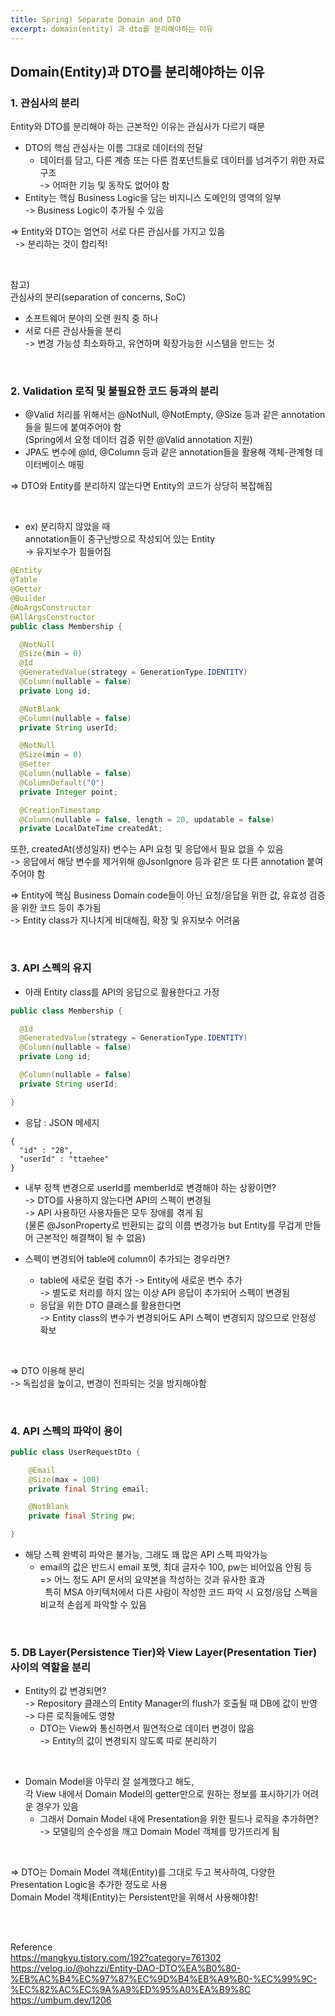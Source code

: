 ```yaml
---
title: Spring) Separate Domain and DTO    
excerpt: domain(entity) 과 dto를 분리해야하는 이유   
---
```


## Domain(Entity)과 DTO를 분리해야하는 이유

### 1. 관심사의 분리    
Entity와 DTO를 분리해야 하는 근본적인 이유는 관심사가 다르기 때문     
- DTO의 핵심 관심사는 이름 그대로 데이터의 전달    
  - 데이터를 담고, 다른 계층 또는 다른 컴포넌트들로 데이터를 넘겨주기 위한 자료구조    
    -> 어떠한 기능 및 동작도 없어야 함  
- Entity는 핵심 Business Logic을 담는 비지니스 도메인의 영역의 일부    
  -> Business Logic이 추가될 수 있음  
  
=> Entity와 DTO는 엄연히 서로 다른 관심사를 가지고 있음  
&nbsp; -> 분리하는 것이 합리적!    

<br/>

참고)  
관심사의 분리(separation of concerns, SoC)       
- 소프트웨어 분야의 오랜 원칙 중 하나  
- 서로 다른 관심사들을 분리  
  -> 변경 가능성 최소화하고, 유연하며 확장가능한 시스템을 만드는 것  

<br/>

### 2. Validation 로직 및 불필요한 코드 등과의 분리   
- @Valid 처리를 위해서는 @NotNull, @NotEmpty, @Size 등과 같은 annotation들을 필드에 붙여주어야 함    
  (Spring에서 요청 데이터 검증 위한 @Valid annotation 지원)  
- JPA도 변수에 @Id, @Column 등과 같은 annotation들을 활용해 객체-관계형 데이터베이스 매핑      

=> DTO와 Entity를 분리하지 않는다면 Entity의 코드가 상당히 복잡해짐     

<br/>

- ex) 분리하지 않았을 때    
  annotation들이 중구난방으로 작성되어 있는 Entity  
  -> 유지보수가 힘들어짐  

```java
@Entity
@Table
@Getter
@Builder
@NoArgsConstructor
@AllArgsConstructor
public class Membership {

  @NotNull
  @Size(min = 0)
  @Id
  @GeneratedValue(strategy = GenerationType.IDENTITY)
  @Column(nullable = false)
  private Long id;

  @NotBlank
  @Column(nullable = false)
  private String userId;

  @NotNull
  @Size(min = 0)
  @Setter
  @Column(nullable = false)
  @ColumnDefault("0")
  private Integer point;

  @CreationTimestamp
  @Column(nullable = false, length = 20, updatable = false)
  private LocalDateTime createdAt;

```

또한, createdAt(생성일자) 변수는 API 요청 및 응답에서 필요 없을 수 있음  
-> 응답에서 해당 변수를 제거위해 @JsonIgnore 등과 같은 또 다른 annotation 붙여주어야 함  

=> Entity에 핵심 Business Domain code들이 아닌 요청/응답을 위한 값, 유효성 검증을 위한 코드 등이 추가됨     
-> Entity class가 지나치게 비대해짐, 확장 및 유지보수 어려움  

<br/> 

### 3. API 스펙의 유지    

- 아래 Entity class를 API의 응답으로 활용한다고 가정

```java
public class Membership {

  @Id
  @GeneratedValue(strategy = GenerationType.IDENTITY)
  @Column(nullable = false)
  private Long id;

  @Column(nullable = false)
  private String userId;

}
```

- 응답 : JSON 메세지  

```
{
  "id" : "28",
  "userId" : "ttaehee"
}

```
 
- 내부 정책 변경으로 userId를 memberId로 변경해야 하는 상황이면?     
  -> DTO를 사용하지 않는다면 API의 스펙이 변경됨      
  -> API 사용하던 사용자들은 모두 장애를 겪게 됨   
  (물론 @JsonProperty로 반환되는 값의 이름 변경가능 but Entity를 무겁게 만들어 근본적인 해결책이 될 수 없음)  

- 스펙이 변경되어 table에 column이 추가되는 경우라면?      
  - table에 새로운 컬럼 추가 -> Entity에 새로운 변수 추가   
    -> 별도로 처리를 하지 않는 이상 API 응답이 추가되어 스펙이 변경됨  
  - 응답을 위한 DTO 클래스를 활용한다면   
    -> Entity class의 변수가 변경되어도 API 스펙이 변경되지 않으므로 안정성 확보

<br/>

=> DTO 이용해 분리    
-> 독립성을 높이고, 변경이 전파되는 것을 방지해야함     

<br/>

### 4. API 스펙의 파악이 용이   
 
```java
public class UserRequestDto {

	@Email
	@Size(max = 100)
	private final String email;

	@NotBlank
	private final String pw;

}
```
 
- 해당 스펙 완벽히 파악은 불가능, 그래도 꽤 많은 API 스펙 파악가능       
  - email의 값은 반드시 email 포맷, 최대 글자수 100, pw는 비어있음 안됨 등   
=> 어느 정도 API 문서의 요약본을 작성하는 것과 유사한 효과    
&nbsp; 특히 MSA 아키텍처에서 다른 사람이 작성한 코드 파악 시 요청/응답 스펙을 비교적 손쉽게 파악할 수 있음  

<br/>

### 5. DB Layer(Persistence Tier)와 View Layer(Presentation Tier) 사이의 역할을 분리
- Entity의 값 변경되면?  
  -> Repository 클래스의 Entity Manager의 flush가 호출될 때 DB에 값이 반영  
  -> 다른 로직들에도 영향    
  - DTO는 View와 통신하면서 필연적으로 데이터 변경이 많음   
    -> Entity의 값이 변경되지 않도록 따로 분리하기    

<br/>

- Domain Model을 아무리 잘 설계했다고 해도,   
  각 View 내에서 Domain Model의 getter만으로 원하는 정보를 표시하기가 어려운 경우가 있음    
  - 그래서 Domain Model 내에 Presentation을 위한 필드나 로직을 추가하면?  
    -> 모델링의 순수성을 깨고 Domain Model 객체를 망가뜨리게 됨  

<br/>

=> DTO는 Domain Model 객체(Entity)를 그대로 두고 복사하여, 다양한 Presentation Logic을 추가한 정도로 사용       
Domain Model 객체(Entity)는 Persistent만을 위해서 사용해야함!  

<br/><br/>

Reference    
https://mangkyu.tistory.com/192?category=761302     
https://velog.io/@ohzzi/Entity-DAO-DTO%EA%B0%80-%EB%AC%B4%EC%97%87%EC%9D%B4%EB%A9%B0-%EC%99%9C-%EC%82%AC%EC%9A%A9%ED%95%A0%EA%B9%8C   
https://umbum.dev/1206      
<br/>
